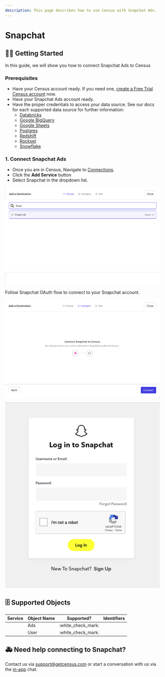 ```yaml
---
description: This page describes how to use Census with Snapchat Ads.
---
```


# Snapchat

## ​🏃‍♀️ Getting Started

In this guide, we will show you how to connect Snapchat Ads to Census

### Prerequisites

* Have your Census account ready. If you need one, [create a Free Trial Census account](https://app.getcensus.com) now.
* Have your Snapchat Ads account ready.
* Have the proper credentials to access your data source. See our docs for each supported data source for further information:
  * [Databricks](https://docs.getcensus.com/sources/databricks)
  * [Google BigQuery](https://docs.getcensus.com/sources/google-bigquery)
  * [Google Sheets](https://docs.getcensus.com/sources/google-sheets)
  * [Postgres](https://docs.getcensus.com/sources/postgres)
  * [Redshift](https://docs.getcensus.com/sources/redshift)
  * [Rockset](https://docs.getcensus.com/sources/rockset)
  * [Snowflake](https://docs.getcensus.com/sources/snowflake)



### 1. Connect Snapchat Ads

* Once you are in Census, Navigate to [Connections](https://app.getcensus.com/connections).
* Click the **Add Service** button
* Select Snapchat in the dropdown list.

![](<../.gitbook/assets/Screen Shot 2022-04-25 at 4.22.56 PM.png>)



Follow Snapchat OAuth flow to connect to your Snapchat account.&#x20;

![](<../.gitbook/assets/Screen Shot 2022-04-25 at 4.23.12 PM.png>)

![](<../.gitbook/assets/Screen Shot 2022-04-25 at 4.23.34 PM.png>)















## 🗄 Supported Objects&#x20;

| Service | Object Name | Supported?           | Identifiers |
| ------- | ----------- | -------------------- | ----------- |
|         | Ads         | :white\_check\_mark: |             |
|         | User        | :white\_check\_mark: |             |



## 🚑  Need help connecting to Snapchat?

Contact us via support@getcensus.com or start a conversation with us via the [in-app](https://app.getcensus.com) chat.
